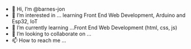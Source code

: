- 👋 Hi, I’m @barnes-jon
- 👀 I’m interested in ... learning Front End Web Development, Arduino and Esp32, IoT
- 🌱 I’m currently learning ...Front End Web Development (html, css, js)
- 💞️ I’m looking to collaborate on ...
- 📫 How to reach me ...

<!---
barnes-jon/barnes-jon is a ✨ special ✨ repository because its `README.md` (this file) appears on your GitHub profile.
You can click the Preview link to take a look at your changes.
--->
